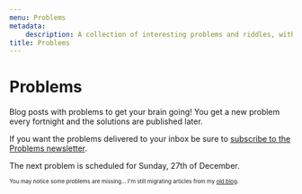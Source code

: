 ```yaml
---
menu: Problems
metadata:
    description: A collection of interesting problems and riddles, with a new problem being published every fortnight.
title: Problems
---
```


# Problems

Blog posts with problems to get your brain going! You get a new problem every fortnight and the solutions are published later.

If you want the problems delivered to your inbox be sure to [subscribe to the Problems newsletter](https://mathspp.com/subscribe).

The next problem is scheduled for Sunday, 27th of December.

<sub><sup>You may notice some problems are missing... I'm still migrating articles from my [old blog](http://mathspp.blogspot.com).</sup></sub>
